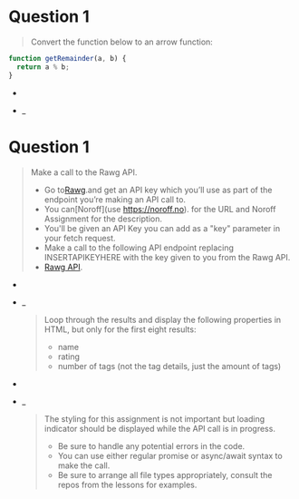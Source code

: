 # Question 1

> Convert the function below to an arrow function:

```javascript
function getRemainder(a, b) {
  return a % b;
}
```

-

* \_

# Question 1

> Make a call to the Rawg API.
>
> - Go to[Rawg](https://rawg.io/apidocs).and get an API key which you’ll use as part of the endpoint you’re making an API call to.
> - You can[Noroff](use https://noroff.no). for the URL and Noroff Assignment for the description.
> - You'll be given an API Key you can add as a "key" parameter in your fetch request.
> - Make a call to the following API endpoint replacing INSERTAPIKEYHERE with the key given to you from the Rawg API.
> - [Rawg API](https://api.rawg.io/api/games?dates=2019-01-01,2019-12-31&ordering=-rating&key=INSERTAPIKEYHERE).

-

* \_
  > Loop through the results and display the following properties in HTML, but only for the first eight results:
  >
  > - name
  > - rating
  > - number of tags (not the tag details, just the amount of tags)

-

* \_
  > The styling for this assignment is not important but loading indicator should be displayed while the API call is in progress.
  >
  > - Be sure to handle any potential errors in the code.
  > - You can use either regular promise or async/await syntax to make the call.
  > - Be sure to arrange all file types appropriately, consult the repos from the lessons for examples.
